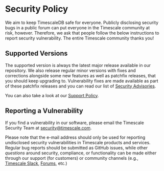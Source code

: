 # Security Policy

We aim to keep TimescaleDB safe for everyone. 
Publicly disclosing security bugs in a public forum can put everyone in the Timescale community at risk,
however. Therefore, we ask that people follow the below instructions to report security vulnerability.
The entire Timescale community thanks you!

## Supported Versions

The supported version is always the latest major release available in our repository.
We also release regular minor versions with fixes and corrections alongside some new features as well as patchfix releases, that you should keep upgrading to.
Vulnerability fixes are made available as part of these patchfix releases and you can read our list of [Security Advisories](https://github.com/timescale/timescaledb/security/advisories?state=published).
 
You can also take a look at our [Support Policy](https://www.timescale.com/legal/support-policy).


## Reporting a Vulnerability

If you find a vulnerability in our software, please email the Timescale Security Team at security@timescale.com.

Please note that the e-mail address should only be used for reporting undisclosed security vulnerabilities in Timescale products and services. 
Regular bug reports should be submitted as GitHub issues, while other _questions_ around security,
compliance, or functionality can be made either through our support (for customers) or
community channels (e.g., [Timescale Slack](https://slack.timescale.com/), [Forums](https://www.timescale.com/forums), etc.)
